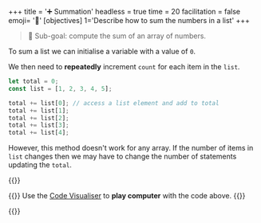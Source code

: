 +++
title = '➕ Summation'
headless = true
time = 20
facilitation = false
emoji= '🧩'
[objectives]
    1='Describe how to sum the numbers in a list'
+++

> 🎯 Sub-goal: compute the sum of an array of numbers.

To sum a list we can initialise a variable with a value of `0`.

We then need to **repeatedly** increment `count` for each item in the `list`.

```js
let total = 0;
const list = [1, 2, 3, 4, 5];

total += list[0]; // access a list element and add to total
total += list[1];
total += list[2];
total += list[3];
total += list[4];
```

However, this method doesn't work for any array.
If the number of items in `list` changes then we may have to change the number of statements updating the `total`.

{{<tabs name="Playing computer">}}

{{<tab name="🕹️ Playing computer">}}
Use the [Code Visualiser](https://pythontutor.com/render.html#mode=display) to **play computer** with the code above.
{{</tab>}}

{{</tabs>}}
